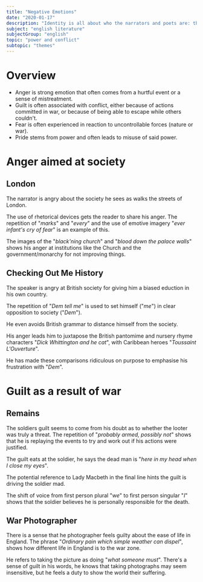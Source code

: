 ```yaml
---
title: "Negative Emotions"
date: "2020-01-17"
description: "Identity is all about who the narrators and poets are: their family identity, as well as their national identity and patriotism."
subject: "english literature"
subjectGroup: "english"
topic: "power and conflict"
subtopic: "themes"
---
```


# Overview

- Anger is strong emotion that often comes from a hurtful event or a sense of mistreatment.
- Guilt is often associated with conflict, either because of actions committed in war, or because of being able to escape while others couldn't.
- Fear is often experienced in reaction to uncontrollable forces (nature or war).
- Pride stems from power and often leads to misuse of said power.

# Anger aimed at society

## London

The narrator is angry about the society he sees as walks the streets of London.

The use of rhetorical devices gets the reader to share his anger. The repetition of "_marks_" and "_every_" and the use of emotive imagery "_ever infant's cry of fear_" is an example of this.

The images of the "_black'ning church_" and "_blood down the palace walls_" shows his anger at institutions like the Church and the government/monarchy for not improving things.

## Checking Out Me History

The speaker is angry at British society for giving him a biased eduction in his own country.

The repetition of "_Dem tell me_" is used to set himself ("_me_") in clear opposition to society ("_Dem_").

He even avoids British grammar to distance himself from the society.

His anger leads him to juxtapose the British pantomime and nursery rhyme characters "_Dick Whittington and he cat_", with Caribbean heroes "_Toussaint L'Ouverture_".

He has made these comparisons ridiculous on purpose to emphasise his frustration with "_Dem_".

# Guilt as a result of war

## Remains

The soldiers guilt seems to come from his doubt as to whether the looter was truly a threat. The repetition of "_probably armed, possibly not_" shows that he is replaying the events to try and work out if his actions were justified.

The guilt eats at the soldier, he says the dead man is "_here in my head when I close my eyes_".

The potential reference to Lady Macbeth in the final line hints the guilt is driving the soldier mad.

The shift of voice from first person plural "_we_" to first person singular "_I_" shows that the soldier believes he is personally responsible for the death.

## War Photographer

There is a sense that he photographer feels guilty about the ease of life in England. The phrase "_Ordinary pain which simple weather can dispel_", shows how different life in England is to the war zone.

He refers to taking the picture as doing "_what someone must_". There's a sense of guilt in his words, he knows that taking photographs may seem insensitive, but he feels a duty to show the world their suffering.
